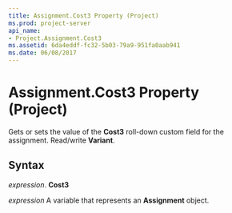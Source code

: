 ```yaml
---
title: Assignment.Cost3 Property (Project)
ms.prod: project-server
api_name:
- Project.Assignment.Cost3
ms.assetid: 6da4eddf-fc32-5b03-79a9-951fa0aab941
ms.date: 06/08/2017
---
```



# Assignment.Cost3 Property (Project)

Gets or sets the value of the **Cost3** roll-down custom field for the assignment. Read/write **Variant**.


## Syntax

 _expression_. **Cost3**

 _expression_ A variable that represents an **Assignment** object.


